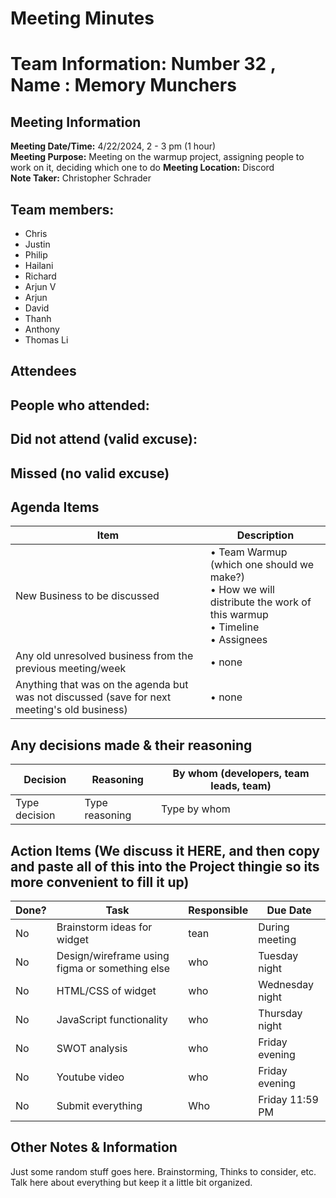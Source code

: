 # Meeting Minutes
# Team Information: Number 32 , Name : Memory Munchers
## Meeting Information
**Meeting Date/Time:** 4/22/2024, 2 - 3 pm (1 hour)  
**Meeting Purpose:** Meeting on the warmup project, assigning people to work on it, deciding which one to do
**Meeting Location:** Discord  
**Note Taker:** Christopher Schrader

## Team members:
- Chris
- Justin
- Philip
- Hailani
- Richard
- Arjun V
- Arjun 
- David
- Thanh
- Anthony
- Thomas Li
  
## Attendees
People who attended:
-
  
Did not attend (valid excuse):
- 
Missed (no valid excuse) 
-
  
## Agenda Items

Item | Description
---- | ----
New Business to be discussed | • Team Warmup (which one should we make?) <br>• How we will distribute the work of this warmup <br>• Timeline <br> • Assignees
Any old unresolved business from the previous meeting/week | • none
Anything that was on the agenda but was not discussed (save for next meeting's old business) | • none

## Any decisions made & their reasoning
Decision | Reasoning | By whom (developers, team leads, team) |
---- | ---- | ---- |
Type decision | Type reasoning | Type by whom |



## Action Items (We discuss it HERE, and then copy and paste all of this into the Project thingie so its more convenient to fill it up)
| Done? | Task | Responsible | Due Date |
| ---- | ---- | ---- | ---- |
| No | Brainstorm ideas for widget | tean | During meeting |
| No | Design/wireframe using figma or something else | who | Tuesday night |
| No | HTML/CSS of widget | who | Wednesday night |
| No | JavaScript functionality | who | Thursday night |
| No | SWOT analysis | who | Friday evening |
| No | Youtube video | who | Friday evening |
| No | Submit everything | Who  | Friday 11:59 PM |





## Other Notes & Information
Just some random stuff goes here. Brainstorming, Thinks to consider, etc. Talk here about everything but keep it a little bit organized. 


